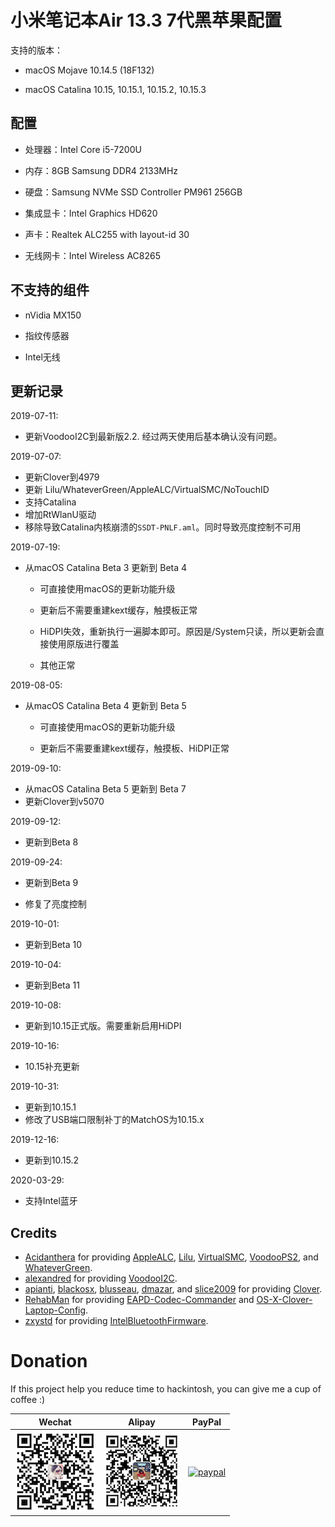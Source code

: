 # 小米笔记本Air 13.3 7代黑苹果配置

支持的版本：

* macOS Mojave 10.14.5 (18F132)

* macOS Catalina 10.15, 10.15.1, 10.15.2, 10.15.3

## 配置

* 处理器：Intel Core i5-7200U

* 内存：8GB Samsung DDR4 2133MHz

* 硬盘：Samsung NVMe SSD Controller PM961 256GB

* 集成显卡：Intel Graphics HD620

* 声卡：Realtek ALC255 with layout-id 30

* 无线网卡：Intel Wireless AC8265

## 不支持的组件

* nVidia MX150

* 指纹传感器

* Intel无线

## 更新记录

2019-07-11:

* 更新VoodooI2C到最新版2.2. 经过两天使用后基本确认没有问题。

2019-07-07:

* 更新Clover到4979
* 更新 Lilu/WhateverGreen/AppleALC/VirtualSMC/NoTouchID 
* 支持Catalina
* 增加RtWlanU驱动
* 移除导致Catalina内核崩溃的`SSDT-PNLF.aml`。同时导致亮度控制不可用

2019-07-19:

* 从macOS Catalina Beta 3 更新到 Beta 4

    * 可直接使用macOS的更新功能升级

    * 更新后不需要重建kext缓存，触摸板正常

    * HiDPI失效，重新执行一遍脚本即可。原因是/System只读，所以更新会直接使用原版进行覆盖

    * 其他正常

2019-08-05:

* 从macOS Catalina Beta 4 更新到 Beta 5

    * 可直接使用macOS的更新功能升级

    * 更新后不需要重建kext缓存，触摸板、HiDPI正常

2019-09-10:

* 从macOS Catalina Beta 5 更新到 Beta 7
* 更新Clover到v5070

2019-09-12:

* 更新到Beta 8

2019-09-24:

* 更新到Beta 9

* 修复了亮度控制

2019-10-01:

* 更新到Beta 10

2019-10-04:

* 更新到Beta 11

2019-10-08:

* 更新到10.15正式版。需要重新启用HiDPI

2019-10-16:

* 10.15补充更新

2019-10-31:

* 更新到10.15.1
* 修改了USB端口限制补丁的MatchOS为10.15.x

2019-12-16:

* 更新到10.15.2

2020-03-29:

* 支持Intel蓝牙

## Credits

- [Acidanthera](https://github.com/acidanthera) for providing [AppleALC](https://github.com/acidanthera/AppleALC), [Lilu](https://github.com/acidanthera/Lilu), [VirtualSMC](https://github.com/acidanthera/VirtualSMC), [VoodooPS2](https://github.com/acidanthera/VoodooPS2), and [WhateverGreen](https://github.com/acidanthera/WhateverGreen).
- [alexandred](https://github.com/alexandred) for providing [VoodooI2C](https://github.com/alexandred/VoodooI2C).
- [apianti](https://sourceforge.net/u/apianti), [blackosx](https://sourceforge.net/u/blackosx), [blusseau](https://sourceforge.net/u/blusseau), [dmazar](https://sourceforge.net/u/dmazar), and [slice2009](https://sourceforge.net/u/slice2009) for providing [Clover](https://sourceforge.net/projects/cloverefiboot).
- [RehabMan](https://github.com/RehabMan) for providing [EAPD-Codec-Commander](https://github.com/RehabMan/EAPD-Codec-Commander) and [OS-X-Clover-Laptop-Config](https://github.com/RehabMan/OS-X-Clover-Laptop-Config).
- [zxystd](https://github.com/zxystd) for providing [IntelBluetoothFirmware](https://github.com/zxystd/IntelBluetoothFirmware).

# Donation

If this project help you reduce time to hackintosh, you can give me a cup of coffee :)

| Wechat| Alipay | PayPal |
| - | - | - |
| ![wechat](img/wechat.png) | ![alipay](img/alipay.png) | [![paypal](https://www.paypalobjects.com/en_US/i/btn/btn_donateCC_LG.gif)](https://www.paypal.com/cgi-bin/webscr?cmd=_s-xclick&hosted_button_id=XY2PW7DUBTWXE&source=url) |


